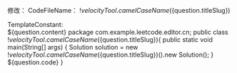 修改：
CodeFileName： $!velocityTool.camelCaseName(${question.titleSlug})

TemplateConstant:  
        ${question.content}
        package com.example.leetcode.editor.cn;
        public class $!velocityTool.camelCaseName(${question.titleSlug}){
        public static void main(String[] args) {
             Solution solution = new $!velocityTool.camelCaseName(${question.titleSlug})().new Solution();
        }
             ${question.code}
        }
